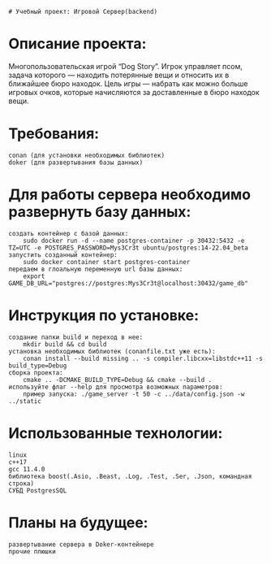 	# Учебный проект: Игровой Сервер(backend)
# Описание проекта:
Многопользовательская игрой “Dog Story”. 
	Игрок управляет псом, задача которого — находить потерянные вещи и относить их в ближайшее бюро находок.
	Цель игры — набрать как можно больше игровых очков, которые начисляются за доставленные в бюро находок вещи.

# Требования:
	conan (для установки необходимых библиотек)
	doker (для развертывания базы данных)
	
# Для работы сервера необходимо развернуть базу данных:
	создать контейнер с базой данных: 
		sudo docker run -d --name postgres-container -p 30432:5432 -e TZ=UTC -e POSTGRES_PASSWORD=Mys3Cr3t ubuntu/postgres:14-22.04_beta
	запустить созданный контейнер:
		sudo docker container start postgres-container
	передаем в глоальную переменную url базы данных:
		export GAME_DB_URL="postgres://postgres:Mys3Cr3t@localhost:30432/game_db"
			
# Инструкция по установке: 
	создание папки build и переход в нее:
		mkdir build && cd build
	установка необходимых библиотек (conanfile.txt уже есть):
		conan install --build missing .. -s compiler.libcxx=libstdc++11 -s build_type=Debug
	сборка проекта:
		cmake .. -DCMAKE_BUILD_TYPE=Debug && cmake --build .
	используйте флаг --help для просмотра возможных параметров:
		пример запуска: ./game_server -t 50 -c ../data/config.json -w ../static

# Использованные технологии:
	linux
	c++17
	gcc 11.4.0
	библиотека boost(.Asio, .Beast, .Log, .Test, .Ser, .Json, командная строка)
	СУБД PostgresSQL

# Планы на будущее:
	развертывание сервера в Doker-контейнере
	прочие плюшки
